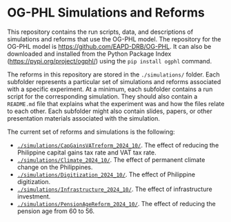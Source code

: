 # OG-PHL Simulations and Reforms
This repository contains the run scripts, data, and descriptions of simulations and reforms that use the OG-PHL model. The repository for the OG-PHL model is https://github.com/EAPD-DRB/OG-PHL. It can also be downloaded and installed from the Python Package Index (https://pypi.org/project/ogphl/) using the `pip install ogphl` command.

The reforms in this repository are stored in the `./simulations/` folder. Each subfolder represents a particular set of simulations and reforms associated with a specific experiment. At a minimum, each subfolder contains a run script for the corresponding simulation. They should also contain a `README.md` file that explains what the experiment was and how the files relate to each other. Each subfolder might also contain slides, papers, or other presentation materials associated with the simulation.

The current set of reforms and simulations is the following:
- [`./simulations/CapGainsVATreform_2024_10/`](./simulations/CapGainsVATreform_2024_10/). The effect of reducing the Philippine capital gains tax rate and VAT tax rate.
- [`./simulations/Climate_2024_10/`](./simulations/Climate_2024_10/). The effect of permanent climate change on the Philippines.
- [`./simulations/Digitization_2024_10/`](./simulations/Digitization_2024_10/). The effect of Philippine digitization.
- [`./simulations/Infrastructure_2024_10/`](./simulations/Infrastructure_2024_10/). The effect of infrastructure investment.
- [`./simulations/PensionAgeReform_2024_10/`](./simulations/PensionAgeReform_2024_10/). The effect of reducing the pension age from 60 to 56.
